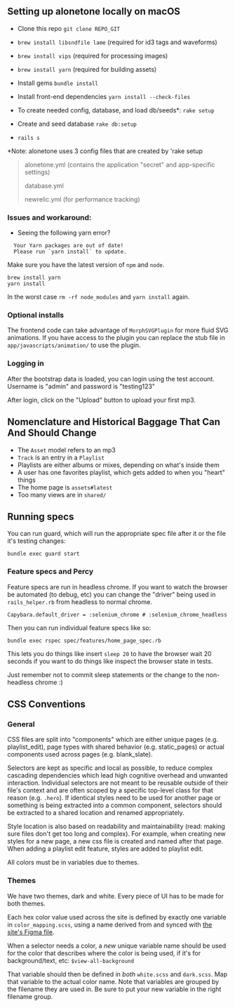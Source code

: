 ## Setting up alonetone locally on macOS

- Clone this repo
`git clone REPO_GIT`

- `brew install libsndfile lame` (required for id3 tags and waveforms)
- `brew install vips` (required for processing images)
- `brew install yarn` (required for building assets)
- Install gems
`bundle install`
- Install front-end dependencies
`yarn install --check-files`

- To create needed config, database, and load db/seeds*:
`rake setup`
- Create and seed database
`rake db:setup`
- `rails s`

*Note: alonetone uses 3 config files that are created by 'rake setup

> alonetone.yml (contains the application "secret" and app-specific settings)
>
> database.yml
>
> newrelic.yml (for performance tracking)

### Issues and workaround:

- Seeing the following yarn error?
```
  Your Yarn packages are out of date!
  Please run `yarn install` to update.
```

Make sure you have the latest version of `npm` and `node`.
```
brew install yarn
yarn install
```

In the worst case `rm -rf node_modules` and `yarn install` again.

### Optional installs

The frontend code can take advantage of `MorphSVGPlugin` for more fluid SVG animations. If you have access to the plugin you can replace the stub file in `app/javascripts/animation/` to use the plugin.

### Logging in

After the bootstrap data is loaded, you can login using the test account. Username is "admin" and password is "testing123"

After login, click on the "Upload" button to upload your first mp3.


## Nomenclature and Historical Baggage That Can And Should Change

* The `Asset` model refers to an mp3
* `Track` is an entry in a `Playlist`
* Playlists are either albums or mixes, depending on what's inside them
* A user has one favorites playlist, which gets added to when you "heart" things
* The home page is `assets#latest`
* Too many views are in `shared/`


## Running specs

You can run guard, which will run the appropriate spec file after it or the file it's testing changes:

```
bundle exec guard start
```

### Feature specs and Percy

Feature specs are run in headless chrome. If you want to watch the browser be automated (to debug, etc) you can change the "driver" being used in `rails_helper.rb` from headless to normal chrome.

```
Capybara.default_driver = :selenium_chrome # :selenium_chrome_headless
```

Then you can run individual feature specs like so:

```
bundle exec rspec spec/features/home_page_spec.rb
```

This lets you do things like insert `sleep 20` to have the browser wait 20 seconds if you want to do things like inspect the browser state in tests.

Just remember not to commit sleep statements or the change to the non-headless chrome :)

## CSS Conventions

### General

CSS files are split into "components" which are either unique pages (e.g. playlist_edit), page types with shared behavior (e.g. static_pages) or actual components used across pages (e.g. blank_slate).

Selectors are kept as specific and local as possible, to reduce complex cascading dependencies which lead high cognitive overhead and unwanted interaction. Individual selectors are not meant to be reusable outside of their file's context and are often scoped by a specific top-level class for that reason (e.g. `.hero`). If identical styles need to be used for another page or something is being extracted into a common component, selectors should be extracted to a shared location and renamed appropriately.

Style location is also based on readability and maintainability (read: making sure files don't get too long and complex). For example, when creating new styles for a new page, a new css file is created and named after that page. When adding a playlist edit feature, styles are added to playlist edit.

All colors must be in variables due to themes.

### Themes

We have two themes, dark and white. Every piece of UI has to be made for both themes.

Each hex color value used across the site is defined by exactly one variable in `color_mapping.scss`, using a name derived from and synced with [the site's Figma file](https://www.figma.com/file/YdjrVsNumbBsWVo82Wje2h6N/alonetone-white-theme?node-id=0%3A1).

When a selector needs a color, a *new* unique variable name should be used for the color that describes where the color is being used, if it's for background/text, etc: `$view-all-background`

That variable should then be defined in *both* `white.scss` and `dark.scss`. Map that variable to the actual color name. Note that variables are grouped by the filename they are used in. Be sure to put your new variable in the right filename group.
